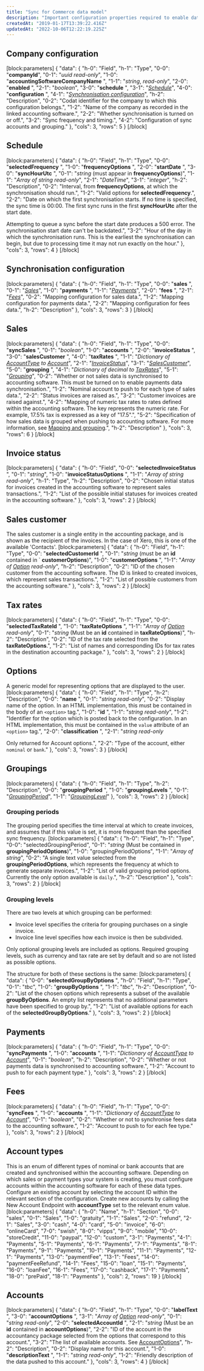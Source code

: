```yaml
---
title: "Sync for Commerce data model"
description: "Important configuration properties required to enable data synchronization."
createdAt: "2019-01-17T13:39:22.416Z"
updatedAt: "2022-10-06T12:22:19.225Z"
---
```


## Company configuration

[block:parameters]
{
"data": {
"h-0": "Field",
"h-1": "Type",
"0-0": "**companyId**",
"0-1": "_uuid_
_read-only_",
"1-0": "**accountingSoftwareCompanyName** ",
"1-1": "_string_,
_read-only_",
"2-0": "**enabled** ",
"2-1": "_boolean_",
"3-0": "**schedule** ",
"3-1": "[_Schedule_](#schedule)",
"4-0": "**configuration** ",
"4-1": "[_Synchronisation configuration_](#configuration)",
"h-2": "Description",
"0-2": "Codat identifier for the company to which this configuration belongs.",
"1-2": "Name of the company as recorded in the linked accounting software.",
"2-2": "Whether synchronisation is turned on or off.",
"3-2": "Sync frequency and timing.",
"4-2": "Configuration of sync accounts and grouping."
},
"cols": 3,
"rows": 5
}
[/block]

<a name="schedule"></a>

## Schedule

[block:parameters]
{
"data": {
"h-0": "Field",
"h-1": "Type",
"0-0": "**selectedFrequency** ",
"1-0": "**frequencyOptions** ",
"2-0": "**startDate** ",
"3-0": "**syncHourUtc** ",
"0-1": "_string_
(must appear in **frequencyOptions**)",
"1-1": "_Array of string_
_read-only_",
"2-1": "_DateTime_",
"3-1": "_integer_",
"h-2": "Description",
"0-2": "Interval, from **frequencyOptions**, at which the synchronisation should run.",
"1-2": "Valid options for **selectedFrequency**.",
"2-2": "Date on which the first synchronisation starts. If no time is specified, the sync time is 00:00. The first sync runs in the first **syncHourUtc** after the start date.

Attempting to queue a sync before the start date produces a 500 error. The synchronisation start date can't be backdated.",
"3-2": "Hour of the day in which the synchronisation runs. This is the earliest the synchronisation can begin, but due to processing time it may not run exactly on the hour."
},
"cols": 3,
"rows": 4
}
[/block]

<a name="configuration"></a>

## Synchronisation configuration

[block:parameters]
{
"data": {
"h-0": "Field",
"h-1": "Type",
"0-0": "**sales** ",
"0-1": "[_Sales_](#sales)",
"1-0": "**payments** ",
"1-1": "[_Payments_](#payments)",
"2-0": "**fees** ",
"2-1": "[_Fees_](#fees)",
"0-2": "Mapping configuration for sales data.",
"1-2": "Mapping configuration for payments data.",
"2-2": "Mapping configuration for fees data.",
"h-2": "Description"
},
"cols": 3,
"rows": 3
}
[/block]

<a name="sales"></a>

## Sales

[block:parameters]
{
"data": {
"h-0": "Field",
"h-1": "Type",
"0-0": "**syncSales** ",
"0-1": "_boolean_",
"1-0": "**accounts** ",
"2-0": "**invoiceStatus** ",
"3-0": "**salesCustomer** ",
"4-0": "**taxRates** ",
"1-1": "_Dictionary of [AccountType](#account-type) to [Account](#accounts)_",
"2-1": "[_InvoiceStatus_](#invoiceStatus)",
"3-1": "[_SalesCustomer_](#salesCustomer)",
"5-0": "**grouping** ",
"4-1": "_Dictionary of decimal to [TaxRates](#taxRates)_",
"5-1": "[_Grouping_](#grouping)",
"0-2": "Whether or not sales data is synchronised to accounting software. This must be turned on to enable payments data synchronisation.",
"1-2": "Nominal account to push to for each type of sales data.",
"2-2": "Status invoices are raised as.",
"3-2": "Customer invoices are raised against.",
"4-2": "Mapping of numeric tax rates to rates defined within the accounting software. The key represents the numeric rate. For example, 17.5% tax is expressed as a key of "17.5".",
"5-2": "Specification of how sales data is grouped when pushing to accounting software. For more information, see [Mapping and grouping](/mapping-and-grouping-1).",
"h-2": "Description"
},
"cols": 3,
"rows": 6
}
[/block]

<a name="invoiceStatus"></a>

## Invoice status

[block:parameters]
{
"data": {
"h-0": "Field",
"0-0": "**selectedInvoiceStatus** ",
"0-1": "_string_",
"1-0": "**invoiceStatusOptions** ",
"1-1": "_Array of string_
_read-only_",
"h-1": "Type",
"h-2": "Description",
"0-2": "Chosen initial status for invoices created in the accounting software to represent sales transactions.",
"1-2": "List of the possible initial statuses for invoices created in the accounting software."
},
"cols": 3,
"rows": 2
}
[/block]

<a name="salesCustomer"></a>

## Sales customer

The sales customer is a single entity in the accounting package, and is shown as the recipient of the invoices. In the case of Xero, this is one of the available 'Contacts'.
[block:parameters]
{
"data": {
"h-0": "Field",
"h-1": "Type",
"0-0": "**selectedCustomerId** ",
"0-1": "_string_ (must be an **id** contained in `
**customerOptions**)",
"1-0": "**customerOptions** ",
"1-1": "_Array of [Option](#option)_
_read-only_",
"h-2": "Description",
"0-2": "ID of the chosen customer from the accounting software. The ID is linked to created invoices, which represent sales transactions.",
"1-2": "List of possible customers from the accounting software."
},
"cols": 3,
"rows": 2
}
[/block]

<a name="taxRates"></a>

## Tax rates

[block:parameters]
{
"data": {
"h-0": "Field",
"h-1": "Type",
"0-0": "**selectedTaxRateId** ",
"1-0": "**taxRateOptions** ",
"1-1": "_Array of [Option](#option)_
_read-only_",
"0-1": "_string_
(Must be an **id** contained in **taxRateOptions**)",
"h-2": "Description",
"0-2": "ID of the tax rate selected from the **taxRateOptions**.",
"1-2": "List of names and corresponding IDs for tax rates in the destination accounting package."
},
"cols": 3,
"rows": 2
}
[/block]

<a name="option"></a>

## Options

A generic model for representing options that are displayed to the user.
[block:parameters]
{
"data": {
"h-0": "Field",
"h-1": "Type",
"h-2": "Description",
"0-0": "**name** ",
"0-1": "_string_
_read-only_",
"0-2": "Display name of the option. In an HTML implementation, this must be contained in the body of an `<option>` tag.",
"1-0": "**id** ",
"1-1": "_string_
_read-only_",
"1-2": "Identifier for the option which is posted back to the configuration. In an HTML implementation, this must be contained in the `value` attribute of an `<option>` tag.",
"2-0": "**classification** ",
"2-1": "_string_
_read-only_

Only returned for Account options.",
"2-2": "Type of the account, either `nominal` or `bank`."
},
"cols": 3,
"rows": 3
}
[/block]

<a name="grouping"></a>

## Groupings

[block:parameters]
{
"data": {
"h-0": "Field",
"h-1": "Type",
"h-2": "Description",
"0-0": "**groupingPeriod** ",
"1-0": "**groupingLevels** ",
"0-1": "_[GroupingPeriod](#groupingPeriod)_",
"1-1": "_[GroupingLevel](#groupingLevel)_"
},
"cols": 3,
"rows": 2
}
[/block]

<a name="groupingPeriod"></a>

### Grouping periods

The grouping period specifies the time interval at which to create invoices, and assumes that if this value is set, it is more frequent than the specified sync frequency.
[block:parameters]
{
"data": {
"h-0": "Field",
"h-1": "Type",
"0-0": "selectedGroupingPeriod",
"0-1": "_string_
(Must be contained in **groupingPeriodOptions**)",
"1-0": "groupingPeriodOptions",
"1-1": "_Array of string_",
"0-2": "A single text value selected from the **groupingPeriodOptions**, which represents the frequency at which to generate separate invoices.",
"1-2": "List of valid grouping period options. Currently the only option available is `daily`.",
"h-2": "Description"
},
"cols": 3,
"rows": 2
}
[/block]

<a name="groupingLevels"></a>

### Grouping levels

There are two levels at which grouping can be performed:

- Invoice level specifies the criteria for grouping purchases on a single invoice.
- Invoice line level specifies how each invoice is then be subdivided.

Only optional grouping levels are included as options. Required grouping levels, such as currency and tax rate are set by default and so are not listed as possible options.

The structure for both of these sections is the same:
[block:parameters]
{
"data": {
"0-0": "**selectedGroupByOptions** ",
"h-0": "Field",
"h-1": "Type",
"0-1": "_tbc_",
"1-0": "**groupByOptions** ",
"1-1": "_tbc_",
"h-2": "Description",
"0-2": "List of the chosen options which represents a subset of the available **groupByOptions**. An empty list represents that no additional parameters have been specified to group by.",
"1-2": "List of available options for each of the **selectedGroupByOptions**."
},
"cols": 3,
"rows": 2
}
[/block]

<a name="payments"></a>

## Payments

[block:parameters]
{
"data": {
"h-0": "Field",
"h-1": "Type",
"0-0": "**syncPayments** ",
"1-0": "**accounts** ",
"1-1": "_Dictionary of [AccountType](#accountType) to [Account](#accounts)_",
"0-1": "_boolean_",
"h-2": "Description",
"0-2": "Whether or not payments data is synchronised to accounting software.",
"1-2": "Account to push to for each payment type."
},
"cols": 3,
"rows": 2
}
[/block]

<a name="fees"></a>

## Fees

[block:parameters]
{
"data": {
"h-0": "Field",
"h-1": "Type",
"0-0": "**syncFees** ",
"1-0": "**accounts** ",
"1-1": "_Dictionary of [AccountType](#accountType) to [Account](#accounts)_",
"0-1": "_boolean_",
"0-2": "Whether or not to synchronise fees data to the accounting software.",
"1-2": "Account to push to for each fee type."
},
"cols": 3,
"rows": 2
}
[/block]

<a name="accountType"></a>

## Account types

This is an enum of different types of nominal or bank accounts that are created and synchronised within the accounting software. Depending on which sales or payment types your system is creating, you must configure accounts within the accounting software for each of these data types. Configure an existing account by selecting the account ID within the relevant section of the configuration. Create new accounts by calling the New Account Endpoint with **accountType** set to the relevant enum value.
[block:parameters]
{
"data": {
"h-0": "Name",
"h-1": "Section",
"0-0": "sales",
"0-1": "Sales",
"1-0": "gratuity",
"1-1": "Sales",
"2-0": "refund",
"2-1": "Sales",
"3-0": "cash",
"4-0": "card",
"5-0": "invoice",
"6-0": "onlineCard",
"7-0": "swish",
"8-0": "vipps",
"9-0": "mobile",
"10-0": "storeCredit",
"11-0": "paypal",
"12-0": "custom",
"3-1": "Payments",
"4-1": "Payments",
"5-1": "Payments",
"6-1": "Payments",
"7-1": "Payments",
"8-1": "Payments",
"9-1": "Payments",
"10-1": "Payments",
"11-1": "Payments",
"12-1": "Payments",
"13-0": "paymentFee",
"13-1": "Fees",
"14-0": "paymentFeeRefund",
"14-1": "Fees",
"15-0": "loan",
"15-1": "Payments",
"16-0": "loanFee",
"16-1": "Fees",
"17-0": "cashback",
"17-1": "Payments",
"18-0": "prePaid",
"18-1": "Payments"
},
"cols": 2,
"rows": 19
}
[/block]

<a name="accounts"></a>

## Accounts

[block:parameters]
{
"data": {
"h-0": "Field",
"h-1": "Type",
"0-0": "**labelText** ",
"3-0": "**accountOptions** ",
"3-1": "_Array of [Option](#option)_
_read-only_",
"0-1": "_string_
_read-only_",
"2-0": "**selectedAccountId** ",
"2-1": "_string_
(Must be an **id** contained in **accountOptions**)",
"2-2": "ID of the account in the accountancy package selected from the options that correspond to this account.",
"3-2": "The list of available accounts. See [AccountOptions](#AccountOptions)",
"h-2": "Description",
"0-2": "Display name for this account.",
"1-0": "**descriptionText** ",
"1-1": "_string_
_read-only_",
"1-2": "Friendly description of the data pushed to this account."
},
"cols": 3,
"rows": 4
}
[/block]
